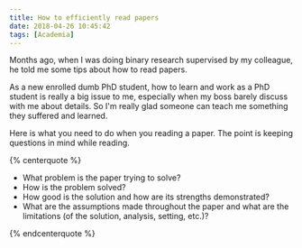 ```yaml
---
title: How to efficiently read papers
date: 2018-04-26 10:45:42
tags: [Academia]
---
```


Months ago, when I was doing binary research supervised by my colleague, he told me some tips about how to read papers.

<!-- more -->

As a new enrolled dumb PhD student, how to learn and work as a PhD student is really a big issue to me, especially when my boss barely discuss with me about details. So I'm really glad someone can teach me something they suffered and learned. 

Here is what you need to do when you reading a paper. The point is keeping questions in mind while reading.

{% centerquote %}

* What problem is the paper trying to solve? 
* How is the problem solved? 
* How good is the solution and how are its strengths demonstrated? 
* What are the assumptions made throughout the paper and what are the limitations (of the solution, analysis, setting, etc.)?

{% endcenterquote %}